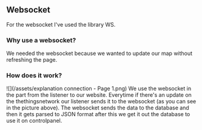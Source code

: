 ## **Websocket**
For the websocket I've used the library WS.
### **Why use a websocket?**
We needed the websocket because we wanted to update our map without refreshing the page.
### **How does it work?**
![](/assets/explanation connection - Page 1.png)
We use the websocket in the part from the listener to our website.
Everytime if there's an update on the thethingsnetwork our listener sends it to the websocket (as you can see in the picture above).
The websocket sends the data to the database and then it gets parsed to JSON format after this we get it out the database to use it on controlpanel.



